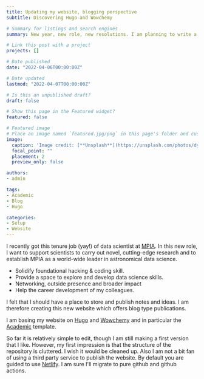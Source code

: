 ```yaml
---
title: Updating my website, blogging perspective
subtitle: Discovering Hugo and Wowchemy

# Summary for listings and search engines
summary: New year, new role, new resolutions. I am planning to write a bit more and I need a good setup.

# Link this post with a project
projects: []

# Date published
date: "2022-04-06T00:00:00Z"

# Date updated
lastmod: "2022-04-07T00:00:00Z"

# Is this an unpublished draft?
draft: false

# Show this page in the Featured widget?
featured: false

# Featured image
# Place an image named `featured.jpg/png` in this page's folder and customize its options here.
image:
  caption: 'Image credit: [**Unsplash**](https://unsplash.com/photos/dyaxQ-aoGWY)'
  focal_point: ""
  placement: 2
  preview_only: false

authors:
- admin

tags:
- Academic
- Blog
- Hugo

categories:
- Setup
- Website
---
```


I recently got this tenure job (yay!) of data scientist at [MPIA](https://www.mpia.de/en/).
In this new role, I want to support scientists to carry out novel, cutting-edge research and to establish MPIA as a world-wide leader in astronomical data science.

* Solidify foundational hacking & coding skill.
* Provide a space to explore and develop data science skills.
* Networking, outside presence and broader impact
* Help the career development of my colleagues.

I felt that I should have a place to store and publish notes and ideas. I am therefore creating this new website which offers blog type publications.

I am basing my website on [Hugo](https://gohugo.io/) and [Wowchemy](https://wowchemy.com/) and in particular the [Academic](https://academic-demo.netlify.app/) template.

So far it is relatively simple to edit, though I am still making a first version that I like.
However, my first impression is that the structure of the repository is cluttered. I wish it would be cleaned up. Also I am not a bit fan of using a third party service to publish the website. By default you are guided to use [Netlify](netlify.com). I am sure I'll migrate to pure github and github actions.
